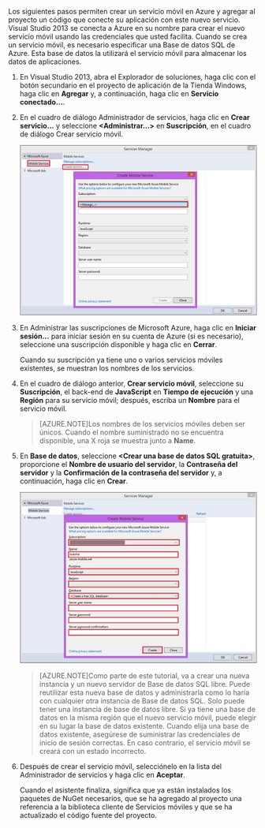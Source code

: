 

Los siguientes pasos permiten crear un servicio móvil en Azure y agregar al proyecto un código que conecte su aplicación con este nuevo servicio. Visual Studio 2013 se conecta a Azure en su nombre para crear el nuevo servicio móvil usando las credenciales que usted facilita. Cuando se crea un servicio móvil, es necesario especificar una Base de datos SQL de Azure. Esta base de datos la utilizará el servicio móvil para almacenar los datos de aplicaciones.


1. En Visual Studio 2013, abra el Explorador de soluciones, haga clic con el botón secundario en el proyecto de aplicación de la Tienda Windows, haga clic en **Agregar** y, a continuación, haga clic en **Servicio conectado...**.  

2. En el cuadro de diálogo Administrador de servicios, haga clic en **Crear servicio...** y seleccione **&lt;Administrar...&gt;** en **Suscripción**, en el cuadro de diálogo Crear servicio móvil.

	![crear servicio para administrar suscripciones](./media/mobile-services-create-new-service-vs2013/mobile-create-service-from-vs2013.png)

3. En Administrar las suscripciones de Microsoft Azure, haga clic en **Iniciar sesión...** para iniciar sesión en su cuenta de Azure (si es necesario), seleccione una suscripción disponible y haga clic en **Cerrar**.

	Cuando su suscripción ya tiene uno o varios servicios móviles existentes, se muestran los nombres de los servicios.

5. En el cuadro de diálogo anterior, **Crear servicio móvil**, seleccione su **Suscripción**, el back-end de **JavaScript** en **Tiempo de ejecución** y una **Región** para su servicio móvil; después, escriba un **Nombre** para el servicio móvil.

	>[AZURE.NOTE]Los nombres de los servicios móviles deben ser únicos. Cuando el nombre suministrado no se encuentra disponible, una X roja se muestra junto a **Name**.

6. En **Base de datos**, seleccione **&lt;Crear una base de datos SQL gratuita&gt;**, proporcione el **Nombre de usuario del servidor**, la **Contraseña del servidor** y la **Confirmación de la contraseña del servidor** y, a continuación, haga clic en **Crear**.

  	![crear nuevo servicio móvil en VS 2013](./media/mobile-services-create-new-service-vs2013/mobile-create-service-from-vs2013-2.png)


	> [AZURE.NOTE]Como parte de este tutorial, va a crear una nueva instancia y un nuevo servidor de Base de datos SQL libre. Puede reutilizar esta nueva base de datos y administrarla como lo haría con cualquier otra instancia de Base de datos SQL. Solo puede tener una instancia de base de datos libre. Si ya tiene una base de datos en la misma región que el nuevo servicio móvil, puede elegir en su lugar la base de datos existente. Cuando elija una base de datos existente, asegúrese de suministrar las credenciales de inicio de sesión correctas. En caso contrario, el servicio móvil se creará con un estado incorrecto.

7. Después de crear el servicio móvil, selecciónelo en la lista del Administrador de servicios y haga clic en **Aceptar**.

	Cuando el asistente finaliza, significa que ya están instalados los paquetes de NuGet necesarios, que se ha agregado al proyecto una referencia a la biblioteca cliente de Servicios móviles y que se ha actualizado el código fuente del proyecto.

<!---HONumber=July15_HO4-->